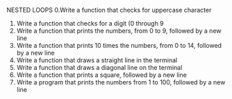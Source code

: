  NESTED LOOPS
 0.Write a function that checks for uppercase character
 1. Write a function that checks for a digit (0 through 9
 3. Write a function that prints the numbers, from 0 to 9, followed by a new line
 5. Write a function that prints 10 times the numbers, from 0 to 14, followed by a new line
 6. Write a function that draws a straight line in the terminal
 7. Write a function that draws a diagonal line on the terminal
8. Write a function that prints a square, followed by a new line
 9. Write a program that prints the numbers from 1 to 100, followed by a new line
